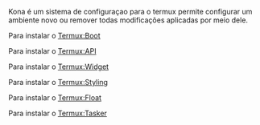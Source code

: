 Kona é um sistema de configuraçao para o termux
permite configurar um ambiente novo ou remover todas modificações aplicadas por meio dele.

Para instalar o [Termux:Boot](https://f-droid.org/packages/com.termux.boot/)

Para instalar o [Termux:API](https://f-droid.org/en/packages/com.termux.api/)

Para instalar o [Termux:Widget](https://f-droid.org/en/packages/com.termux.widget/)

Para instalar o [Termux:Styling](https://f-droid.org/packages/com.termux.styling/)

Para instalar o [Termux:Float](https://f-droid.org/en/packages/com.termux.window/)

Para instalar o [Termux:Tasker](https://f-droid.org/packages/com.termux.tasker/)
